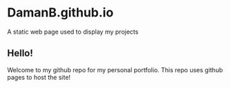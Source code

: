# DamanB.github.io
A static web page used to display my projects

## Hello!
Welcome to my github repo for my personal portfolio. This repo uses github pages to host the site!
